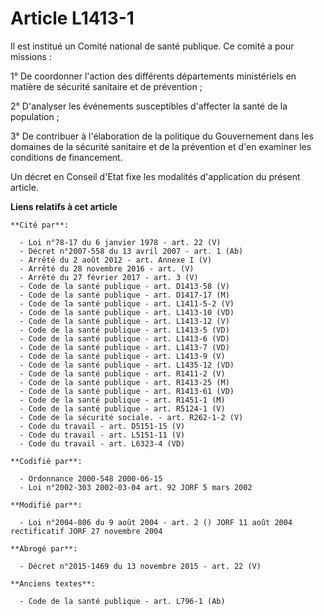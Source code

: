 # Article L1413-1

Il est institué un Comité national de santé publique. Ce comité a pour missions :

1° De coordonner l'action des différents départements ministériels en matière de sécurité sanitaire et de prévention ;

2° D'analyser les événements susceptibles d'affecter la santé de la population ;

3° De contribuer à l'élaboration de la politique du Gouvernement dans les domaines de la sécurité sanitaire et de la
prévention et d'en examiner les conditions de financement.

Un décret en Conseil d'Etat fixe les modalités d'application du présent article.

**Liens relatifs à cet article**

	**Cité par**:

	  - Loi n°78-17 du 6 janvier 1978 - art. 22 (V)
	  - Décret n°2007-558 du 13 avril 2007 - art. 1 (Ab)
	  - Arrêté du 2 août 2012 - art. Annexe I (V)
	  - Arrêté du 28 novembre 2016 - art. (V)
	  - Arrêté du 27 février 2017 - art. 3 (V)
	  - Code de la santé publique - art. D1413-58 (V)
	  - Code de la santé publique - art. D1417-17 (M)
	  - Code de la santé publique - art. L1411-5-2 (V)
	  - Code de la santé publique - art. L1413-10 (VD)
	  - Code de la santé publique - art. L1413-12 (V)
	  - Code de la santé publique - art. L1413-5 (VD)
	  - Code de la santé publique - art. L1413-6 (VD)
	  - Code de la santé publique - art. L1413-7 (VD)
	  - Code de la santé publique - art. L1413-9 (V)
	  - Code de la santé publique - art. L1435-12 (VD)
	  - Code de la santé publique - art. R1411-2 (V)
	  - Code de la santé publique - art. R1413-25 (M)
	  - Code de la santé publique - art. R1413-61 (VD)
	  - Code de la santé publique - art. R1451-1 (M)
	  - Code de la santé publique - art. R5124-1 (V)
	  - Code de la sécurité sociale. - art. R262-1-2 (V)
	  - Code du travail - art. D5151-15 (V)
	  - Code du travail - art. L5151-11 (V)
	  - Code du travail - art. L6323-4 (VD)

	**Codifié par**:

	  - Ordonnance 2000-548 2000-06-15
	  - Loi n°2002-303 2002-03-04 art. 92 JORF 5 mars 2002

	**Modifié par**:

	  - Loi n°2004-806 du 9 août 2004 - art. 2 () JORF 11 août 2004 rectificatif JORF 27 novembre 2004

	**Abrogé par**:

	  - Décret n°2015-1469 du 13 novembre 2015 - art. 22 (V)

	**Anciens textes**:

	  - Code de la santé publique - art. L796-1 (Ab)
